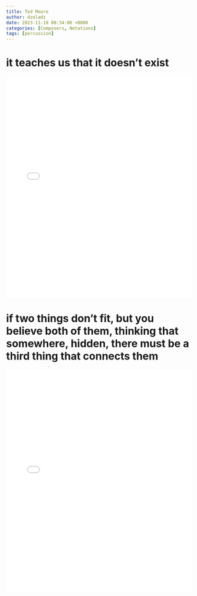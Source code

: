 ```yaml
---
title: Ted Moore
author: dzoladz
date: 2023-11-18 00:34:00 +0800
categories: [Composers, Notations]
tags: [percussion]
---
```


# it teaches us that it doesn’t exist

<embed src="/assets/pdf/ted-moore-it-teaches-us-that-it-doesnt-exist.pdf" type="application/pdf" width="100%" height="600px" />

# if two things don’t fit, but you believe both of them, thinking that somewhere, hidden, there must be a third thing that connects them

<embed src="/assets/pdf/ted-moore-if-two-things-dont-fit.pdf" type="application/pdf" width="100%" height="600px" />
